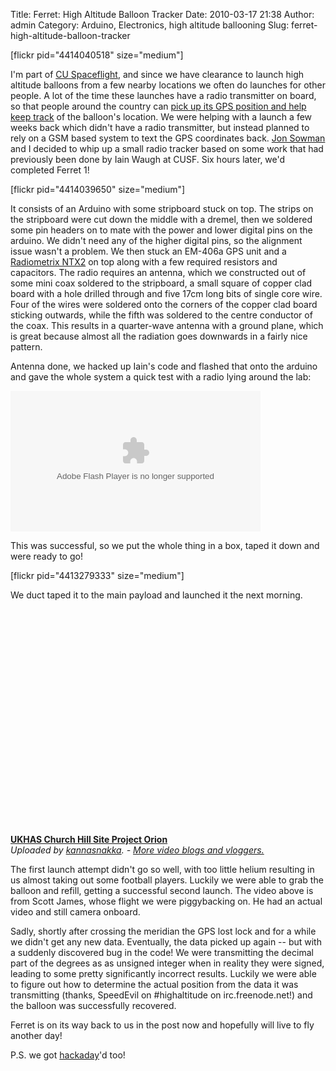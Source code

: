 Title: Ferret: High Altitude Balloon Tracker
Date: 2010-03-17 21:38
Author: admin
Category: Arduino, Electronics, high altitude ballooning
Slug: ferret-high-altitude-balloon-tracker

[flickr pid="4414040518" size="medium"]

I'm part of [CU Spaceflight][], and since we have clearance to launch
high altitude balloons from a few nearby locations we often do launches
for other people. A lot of the time these launches have a radio
transmitter on board, so that people around the country can [pick up its
GPS position and help keep track][] of the balloon's location. We were
helping with a launch a few weeks back which didn't have a radio
transmitter, but instead planned to rely on a GSM based system to text
the GPS coordinates back. [Jon Sowman][] and I decided to whip up a
small radio tracker based on some work that had previously been done by
Iain Waugh at CUSF. Six hours later, we'd completed Ferret 1!

[flickr pid="4414039650" size="medium"]

It consists of an Arduino with some stripboard stuck on top. The strips
on the stripboard were cut down the middle with a dremel, then we
soldered some pin headers on to mate with the power and lower digital
pins on the arduino. We didn't need any of the higher digital pins, so
the alignment issue wasn't a problem. We then stuck an EM-406a GPS unit
and a [Radiometrix NTX2][] on top along with a few required resistors
and capacitors. The radio requires an antenna, which we constructed out
of some mini coax soldered to the stripboard, a small square of copper
clad board with a hole drilled through and five 17cm long bits of single
core wire. Four of the wires were soldered onto the corners of the
copper clad board sticking outwards, while the fifth was soldered to the
centre conductor of the coax. This results in a quarter-wave antenna
with a ground plane, which is great because almost all the radiation
goes downwards in a fairly nice pattern.

Antenna done, we hacked up Iain's code and flashed that onto the arduino
and gave the whole system a quick test with a radio lying around the
lab:

<object classid="clsid:d27cdb6e-ae6d-11cf-96b8-444553540000" width="400" height="225" codebase="http://download.macromedia.com/pub/shockwave/cabs/flash/swflash.cab#version=6,0,40,0"><param name="data" value="http://www.flickr.com/apps/video/stewart.swf?v=71377"></param><param name="flashvars" value="intl_lang=en-us&amp;photo_secret=08fe2449a9&amp;photo_id=4414453230&amp;flickr_show_info_box=true&amp;hd_default=false"></param><param name="bgcolor" value="#000000"></param><param name="allowFullScreen" value="true"></param><param name="src" value="http://www.flickr.com/apps/video/stewart.swf?v=71377"></param><param name="allowfullscreen" value="true"></param><embed type="application/x-shockwave-flash" width="400" height="225" src="http://www.flickr.com/apps/video/stewart.swf?v=71377" allowfullscreen="true" bgcolor="#000000" flashvars="intl_lang=en-us&amp;photo_secret=08fe2449a9&amp;photo_id=4414453230&amp;flickr_show_info_box=true&amp;hd_default=false" data="http://www.flickr.com/apps/video/stewart.swf?v=71377"></embed></object>

This was successful, so we put the whole thing in a box, taped it down
and were ready to go!

[flickr pid="4413279333" size="medium"]

We duct taped it to the main payload and launched it the next morning.

<object classid="clsid:d27cdb6e-ae6d-11cf-96b8-444553540000" width="480" height="360" codebase="http://download.macromedia.com/pub/shockwave/cabs/flash/swflash.cab#version=6,0,40,0"><param name="allowFullScreen" value="true"></param><param name="allowScriptAccess" value="always"></param><param name="src" value="http://www.dailymotion.com/swf/video/xchspy"></param><param name="allowfullscreen" value="true"></param><embed type="application/x-shockwave-flash" width="480" height="360" src="http://www.dailymotion.com/swf/video/xchspy" allowscriptaccess="always" allowfullscreen="true"></embed></object>  
**[UKHAS Church Hill Site Project Orion][]**  
*Uploaded by [kannasnakka][]. - [More video blogs and vloggers.][]*

The first launch attempt didn't go so well, with too little helium
resulting in us almost taking out some football players. Luckily we were
able to grab the balloon and refill, getting a successful second launch.
The video above is from Scott James, whose flight we were piggybacking
on. He had an actual video and still camera onboard.

Sadly, shortly after crossing the meridian the GPS lost lock and for a
while we didn't get any new data. Eventually, the data picked up again
-- but with a suddenly discovered bug in the code! We were transmitting
the decimal part of the degrees as as unsigned integer when in reality
they were signed, leading to some pretty significantly incorrect
results. Luckily we were able to figure out how to determine the actual
position from the data it was transmitting (thanks, SpeedEvil on
\#highaltitude on irc.freenode.net!) and the balloon was successfully
recovered.

Ferret is on its way back to us in the post now and hopefully will live
to fly another day!

P.S. we got [hackaday][]'d too!

  [CU Spaceflight]: http://www.srcf.ucam.org/~cuspaceflight/
  [pick up its GPS position and help keep track]: http://ukhas.org.uk/guides:tracking_guide
  [Jon Sowman]: http://www.hexoc.com/wb/pages/ferret.php
  [Radiometrix NTX2]: http://www.radiometrix.co.uk/products/ntx2nrx2.htm
  [UKHAS Church Hill Site Project Orion]: http://www.dailymotion.com/video/xchspy_ukhas-church-hill-site-project-orio_webcam
  [kannasnakka]: http://www.dailymotion.com/kannasnakka
  [More video blogs and vloggers.]: http://www.dailymotion.com/gb/channel/webcam
  [hackaday]: http://hackaday.com/2010/03/17/arduino-balloon-tracking/
